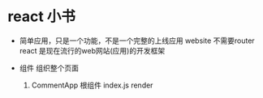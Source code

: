 # react 小书

- 简单应用，只是一个功能，不是一个完整的上线应用 website
  不需要router
  react 是现在流行的web网站(应用)的开发框架

- 组件 组织整个页面
  1. CommentApp 根组件 index.js render
  